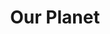 ---
title: Our Planet
url: 'https://www.imdb.com/title/tt9253866/'
categories:
  - 49f0ae64-b03a-4d50-bbdc-edd765ef4500
description: >-
  Documentary series focusing on the breadth of the diversity of habitats around
  the world, from the remote Arctic wilderness and mysterious deep oceans to the
  vast landscapes of Africa and diverse jungles of South America.
image: null
blueprint: action

---